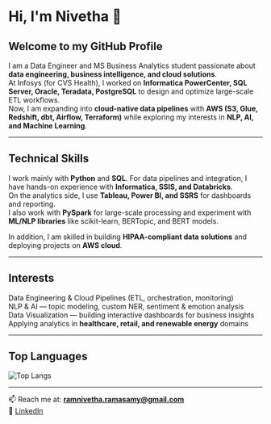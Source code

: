 # Hi, I'm Nivetha 👋  

## Welcome to my GitHub Profile  

I am a Data Engineer and MS Business Analytics student passionate about **data engineering, business intelligence, and cloud solutions**.  
At Infosys (for CVS Health), I worked on **Informatica PowerCenter, SQL Server, Oracle, Teradata, PostgreSQL** to design and optimize large-scale ETL workflows.  
Now, I am expanding into **cloud-native data pipelines** with **AWS (S3, Glue, Redshift, dbt, Airflow, Terraform)** while exploring my interests in **NLP, AI, and Machine Learning**.  

---

## Technical Skills  

I work mainly with **Python** and **SQL**. For data pipelines and integration, I have hands-on experience with **Informatica, SSIS, and Databricks**.  
On the analytics side, I use **Tableau, Power BI, and SSRS** for dashboards and reporting.  
I also work with **PySpark** for large-scale processing and experiment with **ML/NLP libraries** like scikit-learn, BERTopic, and BERT models.  

In addition, I am skilled in building **HIPAA-compliant data solutions** and deploying projects on **AWS cloud**.  

---

## Interests  

Data Engineering & Cloud Pipelines (ETL, orchestration, monitoring)  
NLP & AI — topic modeling, custom NER, sentiment & emotion analysis  
Data Visualization — building interactive dashboards for business insights  
Applying analytics in **healthcare, retail, and renewable energy** domains  

---

## Top Languages  

![Top Langs](https://github-readme-stats.vercel.app/api/top-langs/?username=Nivethagow&layout=compact&theme=dark)  

---

📫 Reach me at: **ramnivetha.ramasamy@gmail.com**  
🔗 [LinkedIn](https://www.linkedin.com/in/ramnivethar/)  

<!--
**Nivethagow/Nivethagow** is a ✨ _special_ ✨ repository because its `README.md` (this file) appears on your GitHub profile.

Here are some ideas to get you started:

- 🔭 I’m currently working on ...
- 🌱 I’m currently learning ...
- 👯 I’m looking to collaborate on ...
- 🤔 I’m looking for help with ...
- 💬 Ask me about ...
- 📫 How to reach me: ...
- 😄 Pronouns: ...
- ⚡ Fun fact: ...
-->
